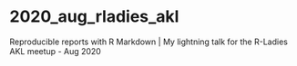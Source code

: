 # 2020_aug_rladies_akl
Reproducible reports with R Markdown | My lightning talk for the R-Ladies AKL meetup - Aug 2020
